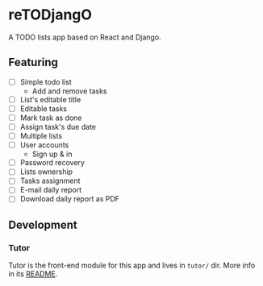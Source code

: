 # reTODjangO

A TODO lists app based on React and Django.

## Featuring

- [ ] Simple todo list
  - Add and remove tasks
- [ ] List's editable title
- [ ] Editable tasks
- [ ] Mark task as done
- [ ] Assign task's due date
- [ ] Multiple lists
- [ ] User accounts
  - Sign up & in
- [ ] Password recovery
- [ ] Lists ownership
- [ ] Tasks assignment
- [ ] E-mail daily report
- [ ] Download daily report as PDF

## Development

### Tutor

Tutor is the front-end module for this app and lives in `tutor/` dir. More info
in its [README](./tutor/README.md).
